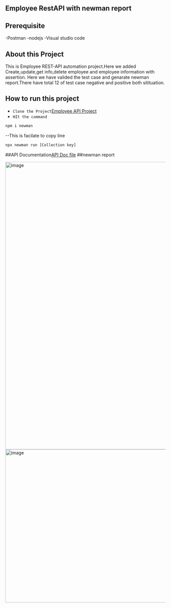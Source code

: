 ## Employee RestAPI with newman report
## Prerequisite
-Postman
-nodejs
-Visual studio code
## About this Project
This is Employee REST-API automation project.Here we added Create,update,get info,delete employee and employee information with assertion.
Here we have valided the test case and genarate newman report.There have total 12 of test case negative and positive both sitituation.

## How to run this project
- ```Clone the Project```[Employee API Project](https://github.com/omarsani97-max/Employee-REST-API.git)
- ```HIt the command```
```bash
npm i newman
```
--This is facilate to copy line
```bash
npx newman run [Collection key]
```
##API Documentation[API Doc file](https://documenter.getpostman.com/view/48222698/2sB3QDvXvJ)
##newman report

<img width="742" height="901" alt="image" src="https://github.com/user-attachments/assets/28a783cd-6471-4686-a653-a919570cd9ac" />
<img width="745" height="480" alt="image" src="https://github.com/user-attachments/assets/e66c154c-8f59-438f-ab31-b7faf9981941" />

